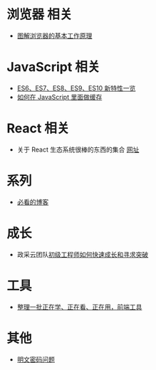 <!--
 * @Author: your name
 * @Date: 2020-12-28 14:34:48
 * @LastEditTime: 2021-02-03 15:37:03
 * @LastEditors: Please set LastEditors
 * @Description: In User Settings Edit
 * @FilePath: \blogs\README.md
-->

# 浏览器 相关

- [图解浏览器的基本工作原理](https://zhuanlan.zhihu.com/p/47407398)

# JavaScript 相关

- [ES6、ES7、ES8、ES9、ES10 新特性一览](https://juejin.im/post/6844903811622912014#heading-26)
- [如何在 JavaScript 里面做缓存](https://www.30secondsofcode.org/blog/s/javascript-memoization)

# React 相关

- 关于 React 生态系统很棒的东西的集合 [网址](https://github.com/enaqx/awesome-react)

# 系列

- [必看的博客](https://github.com/amandakelake/blog)

# 成长

- 政采云团队[初级工程师如何快速成长和寻求突破](https://www.zoo.team/article/how-do-junior-engineers-grow-up)

# 工具

- [整理一批正在学、正在看、正在用，前端工具](https://juejin.cn/post/6911251933386768391#comment)

# 其他

- [明文密码问题](https://www.zhihu.com/question/266789643)
